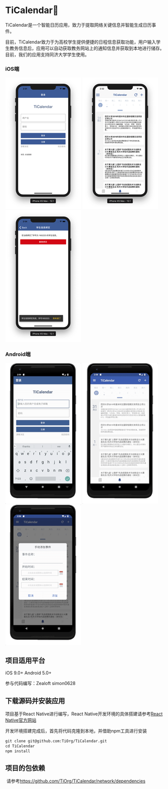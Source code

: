 # TiCalendar📆

TiCalendar是一个智能日历应用，致力于提取网络关键信息并智能生成日历事件。

目前，TiCalendar致力于为高校学生提供便捷的日程信息获取功能，用户输入学生教务信息后，应用可以自动获取教务网站上的通知信息并获取到本地进行储存。目前，我们的应用支持同济大学学生使用。

### iOS端
 ![LoginPage](./screenshots/LoginPage.png) ![CalendarPage](./screenshots/CalendarPage.png)![Binding](./screenshots/Binding.png)

### Android端
![Android_login](./screenshots/Android_login.png) ![Android_page](./screenshots/Android_page.png) ![Android_page](./screenshots/Android_event.png)

## 项目适用平台

iOS 9.0+  Android 5.0+

参与代码编写：Zealoft simon0628



## 下载源码并安装应用

项目基于React Native进行编写，React Native开发环境的具体搭建请参考[React Native官方网站](https://facebook.github.io/react-native/)

开发环境搭建完成后，首先将代码克隆到本地，并借助npm工具进行安装
```shell
git clone git@github.com:TiOrg/TiCalendar.git
cd TiCalendar
npm install
```



## 项目的包依赖

​	请参考<https://github.com/TiOrg/TiCalendar/network/dependencies>
